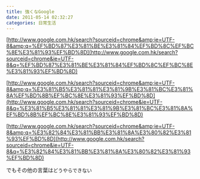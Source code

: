 ```yaml
---
title: 強くなGoogle
date: 2011-05-14 02:32:27
categories: 日常生活
---
```


 [http://www.google.com.hk/search?sourceid=chrome&amp;ie=UTF-8&amp;q=%EF%BD%87%E3%81%BE%E3%81%84%EF%BD%8C%EF%BC%8E%E3%81%93%EF%BD%8D](http://www.google.com.hk/search?sourceid=chrome&ie=UTF-8&q=%EF%BD%87%E3%81%BE%E3%81%84%EF%BD%8C%EF%BC%8E%E3%81%93%EF%BD%8D)

[http://www.google.com.hk/search?sourceid=chrome&amp;ie=UTF-8&amp;q=%E3%81%B5%E3%81%81%E3%81%9B%E3%81%BC%E3%81%8A%EF%BD%8B%EF%BC%8E%E3%81%93%EF%BD%8D](http://www.google.com.hk/search?sourceid=chrome&ie=UTF-8&q=%E3%81%B5%E3%81%81%E3%81%9B%E3%81%BC%E3%81%8A%EF%BD%8B%EF%BC%8E%E3%81%93%EF%BD%8D)

[http://www.google.com.hk/search?sourceid=chrome&amp;ie=UTF-8&amp;q=%E3%82%84%E3%81%BB%E3%81%8A%E3%80%82%E3%81%93%EF%BD%8D](http://www.google.com.hk/search?sourceid=chrome&ie=UTF-8&q=%E3%82%84%E3%81%BB%E3%81%8A%E3%80%82%E3%81%93%EF%BD%8D)

でもその他の言葉は<span class="Apple-style-span" style="font-family: arial, sans-serif; font-size: 13px; white-space: nowrap; ">どうやらできない</span>